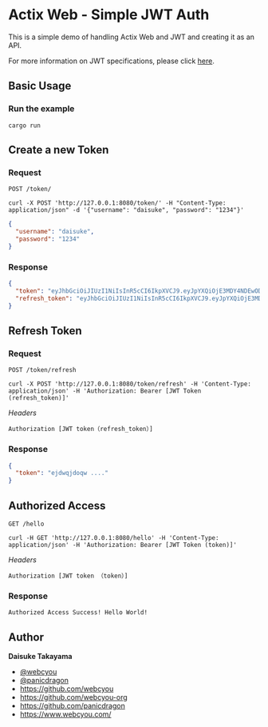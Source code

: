 # Actix Web - Simple JWT Auth

This is a simple demo of handling Actix Web and JWT and creating it as an API.

For more information on JWT specifications, please click [here](https://jwt.io/).

## Basic Usage
### Run the example

```shell
cargo run
```

## Create a new Token
### Request

`POST /token/`

```shell
curl -X POST 'http://127.0.0.1:8080/token/' -H "Content-Type: application/json" -d '{"username": "daisuke", "password": "1234"}'
```

```json
{
  "username": "daisuke",
  "password": "1234"
}
```

### Response

```json
{
  "token": "eyJhbGciOiJIUzI1NiIsInR5cCI6IkpXVCJ9.eyJpYXQiOjE3MDY4NDEwODUsImV4cCI6MTcwNjg0MTE0NSwibmJmIjoxNzA2ODQxMDg1LCJzdWIiOiIxIiwianRpIjoiOGNhZDk2MmItYWVhYy00MmMzLWFjNTgtOGYwNTdkODg0YmQzIiwicmVmcmVzaCI6ZmFsc2V9.mm1hUxevMWoWaNhSCfzKEmry6117Fc355AMxnSZ6E6A",
  "refresh_token": "eyJhbGciOiJIUzI1NiIsInR5cCI6IkpXVCJ9.eyJpYXQiOjE3MDY4NDEwODUsImV4cCI6MTcwNjkyNzQ4NSwibmJmIjoxNzA2ODQxMDg1LCJzdWIiOiIxIiwianRpIjoiZWMxMmRhZTItZWE1Ni00NGZjLWI3ZmQtNTk4NDkyMjc3YmExIiwicmVmcmVzaCI6dHJ1ZX0.OLyYaST_mkIMbZYUU6-QCfT6dYT3URmoUERGQJ5Kwl4"
}
```

## Refresh Token
### Request

```POST /token/refresh```

```shell
curl -X POST 'http://127.0.0.1:8080/token/refresh' -H 'Content-Type: application/json' -H 'Authorization: Bearer [JWT Token (refresh_token)]'
````

*Headers*

```
Authorization [JWT token（refresh_token）]
```

### Response

```json
{
  "token": "ejdwqjdoqw ...."
}
```

## Authorized Access

`GET /hello`

```shell
curl -H GET 'http://127.0.0.1:8080/hello' -H 'Content-Type: application/json' -H 'Authorization: Bearer [JWT Token (token)]'
```

*Headers*
```
Authorization [JWT token （token）]
```

### Response

```
Authorized Access Success! Hello World!
```

## Author

**Daisuke Takayama**
* [@webcyou](https://twitter.com/webcyou)
* [@panicdragon](https://twitter.com/panicdragon)
* <https://github.com/webcyou>
* <https://github.com/webcyou-org>
* <https://github.com/panicdragon>
* <https://www.webcyou.com/>
